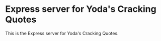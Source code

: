 # Express server for Yoda's Cracking Quotes

This is the Express server for Yoda's Cracking Quotes.
